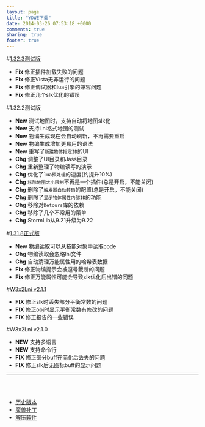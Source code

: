 ```yaml
---
layout: page
title: "YDWE下载"
date: 2014-03-26 07:53:18 +0000
comments: true
sharing: true
footer: true
---
```


#[1.32.3测试版](https://pan.baidu.com/s/1XtJmUUfI8ufp98lI2NjrUg)

* **Fix** 修正插件加载失败的问题
* **Fix** 修正Vista无非运行的问题
* **Fix** 修正调试器和lua引擎的兼容问题
* **Fix** 修正几个slk优化的错误

#1.32.2测试版

* **New** 测试地图时，支持自动将地图slk化
* **New** 支持Lni格式地图的测试
* **New** 物编生成现在会自动刷新，不再需要重启
* **New** 物编生成增加更易用的语法
* **New** 重写了`新建物体指定ID`的UI
* **Chg** 调整了UI目录和Jass目录
* **Chg** 重新整理了物编读写的演示
* **Chg** 优化了`lua预处理`的速度(约提升10%)
* **Chg** `移除地图大小限制`不再是一个插件(总是开启，不能关闭)
* **Chg** 删除了`触发器自动转码`的配置(总是开启，不能关闭)
* **Chg** 删除了`显示物体属性内部ID`的功能
* **Chg** 移除对`Detours`库的依赖
* **Chg** 移除了几个不常用的菜单
* **Chg** StormLib从9.21升级为9.22

#[1.31.8正式版](http://pan.baidu.com/s/1pLBeFrX)

* **New** 物编读取可以从技能对象中读取code
* **Chg** 物编读取会忽略lni文件
* **Chg** 自动清理万能属性用的哈希表数据
* **Fix** 修正物编提示会被逗号截断的问题
* **Fix** 修正万能属性可能会导致slk优化后出错的问题


#[W3x2Lni v2.1.1]( https://pan.baidu.com/s/1ap97Xp2S4QI0Liz0_zKcwg)

* **FIX** 修正slk时丢失部分平衡常数的问题
* **FIX** 修正obj时显示平衡常数有修改的问题
* **FIX** 修正报告的一些错误
    
#W3x2Lni v2.1.0

* **NEW** 支持多语言
* **NEW** 支持命令行
* **FIX** 修正部分buff在简化后丢失的问题
* **FIX** 修正slk后无图标buff的显示问题
     
---

<br><br>

* [历史版本](http://pan.baidu.com/share/link?shareid=401650&uk=3389291567)
* [魔兽补丁](http://pan.baidu.com/share/link?shareid=401621&uk=3389291567)
* [解压软件](http://sparanoid.com/lab/7z/)
